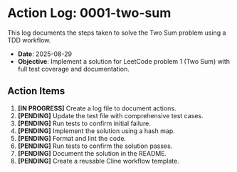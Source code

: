 # Action Log: 0001-two-sum

This log documents the steps taken to solve the Two Sum problem using a TDD workflow.

- **Date**: 2025-08-29
- **Objective**: Implement a solution for LeetCode problem 1 (Two Sum) with full test coverage and documentation.

## Action Items

1. **[IN PROGRESS]** Create a log file to document actions.
2. **[PENDING]** Update the test file with comprehensive test cases.
3. **[PENDING]** Run tests to confirm initial failure.
4. **[PENDING]** Implement the solution using a hash map.
5. **[PENDING]** Format and lint the code.
6. **[PENDING]** Run tests to confirm the solution passes.
7. **[PENDING]** Document the solution in the README.
8. **[PENDING]** Create a reusable Cline workflow template.
